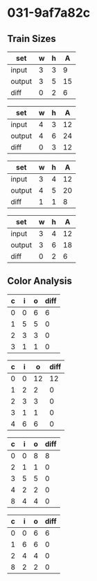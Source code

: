 # 031-9af7a82c
## Train Sizes

|set|w|h|A|
|---|---|---|---|
|input|3|3|9|
|output|3|5|15|
|diff|0|2|6|


|set|w|h|A|
|---|---|---|---|
|input|4|3|12|
|output|4|6|24|
|diff|0|3|12|


|set|w|h|A|
|---|---|---|---|
|input|3|4|12|
|output|4|5|20|
|diff|1|1|8|


|set|w|h|A|
|---|---|---|---|
|input|3|4|12|
|output|3|6|18|
|diff|0|2|6|


## Color Analysis

|c|i|o|diff|
|---|---|---|---|
|0|0|6|6|
|1|5|5|0|
|2|3|3|0|
|3|1|1|0|


|c|i|o|diff|
|---|---|---|---|
|0|0|12|12|
|1|2|2|0|
|2|3|3|0|
|3|1|1|0|
|4|6|6|0|


|c|i|o|diff|
|---|---|---|---|
|0|0|8|8|
|2|1|1|0|
|3|5|5|0|
|4|2|2|0|
|8|4|4|0|


|c|i|o|diff|
|---|---|---|---|
|0|0|6|6|
|1|6|6|0|
|2|4|4|0|
|8|2|2|0|

